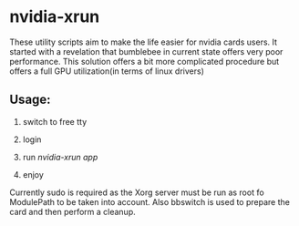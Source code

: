 # nvidia-xrun
These utility scripts aim to make the life easier for nvidia cards users.
It started with a revelation that bumblebee in current state offers very poor performance. This solution offers a bit more complicated procedure but offers a full GPU utilization(in terms of linux drivers)

## Usage: 
  1) switch to free tty
  
  2) login
  
  3) run _nvidia-xrun_ _app_
  
  4) enjoy
  
  
  Currently sudo is required as the Xorg server must be run as root fo ModulePath to be taken into account.
  Also bbswitch is used to prepare the card and then perform a cleanup.
